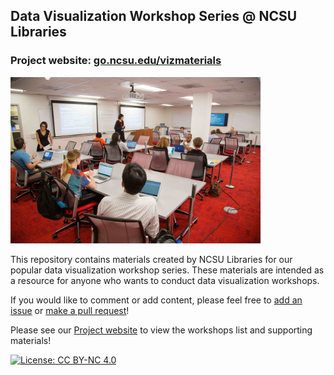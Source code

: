 ## Data Visualization Workshop Series @ NCSU Libraries

### Project website: [go.ncsu.edu/vizmaterials](https://go.ncsu.edu/vizmaterials)
<img src="https://github.com/NCSU-Libraries/data-viz-workshops/blob/master/images/workshop.jpg?raw=true" width="400">


This repository contains materials created by NCSU Libraries for our popular data visualization workshop series. These materials are intended as a resource for anyone who wants to conduct data visualization workshops.

If you would like to comment or add content, please feel free to [add an issue](https://github.com/NCSU-Libraries/data-viz-workshops/issues) or [make a pull request](https://github.com/NCSU-Libraries/data-viz-workshops/pulls)!

Please see our [Project website](https://ncsu-libraries.github.io/data-viz-workshops/) to view the workshops list and supporting materials!

[![License: CC BY-NC 4.0](https://licensebuttons.net/l/by-nc/4.0/80x15.png)](http://creativecommons.org/licenses/by-nc/4.0/)
